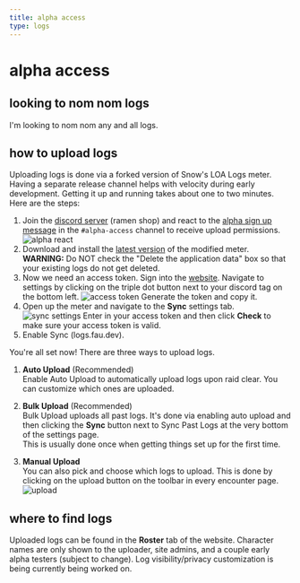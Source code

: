 ```yaml
---
title: alpha access
type: logs
---
```


# alpha access

## looking to nom nom logs
I'm looking to nom nom any and all logs.

## how to upload logs
Uploading logs is done via a forked version of Snow's LOA Logs meter.
Having a separate release channel helps with velocity during early development.
Getting it up and running takes about one to two minutes.
Here are the steps:
1. Join the [discord server](https://discord.gg/T5U2JhXDUu) (ramen shop) and react to the
[alpha sign up message](https://discord.com/channels/1174544914139328572/1178348426136670258/1194465615830843392) in the `#alpha-access` channel to receive upload permissions.  \
![alpha react](/images/alpha_react.png)
2. Download and install the [latest version](https://github.com/0fau/loa-logs/releases) of the modified meter. **WARNING:** Do NOT check the "Delete the application data" box so that your existing logs do not get deleted.
3. Now we need an access token. Sign into the [website](https://logs.fau.dev/logs). Navigate to settings by clicking on the triple dot
button next to your discord tag on the bottom left.
![access token](/images/access_token.png)
Generate the token and copy it.
4. Open up the meter and navigate to the **Sync** settings tab.
![sync settings](/images/sync_settings.png)
Enter in your access token and then click **Check** to make sure your access token is valid.
5. Enable Sync (logs.fau.dev).

You're all set now! There are three ways to upload logs.
1. **Auto Upload** (Recommended) \
Enable Auto Upload to automatically upload logs upon raid clear. You can customize which ones
are uploaded.

2. **Bulk Upload** (Recommended) \
Bulk Upload uploads all past logs. It's done via enabling auto upload and then clicking the
**Sync** button next to Sync Past Logs at the very bottom of the settings page.  \
This is usually done once when getting things set up for the first time.

3. **Manual Upload**  \
You can also pick and choose which logs to upload. This is done by clicking on the upload button
on the toolbar in every encounter page.
![upload](/images/upload.png)

## where to find logs
Uploaded logs can be found in the **Roster** tab of the website. Character names are
only shown to the uploader, site admins, and a couple early alpha
testers (subject to change). Log visibility/privacy customization is being currently being worked on.